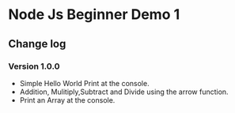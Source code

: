 # Node Js Beginner Demo 1

## Change log

### Version 1.0.0

- Simple Hello World Print at the console.
- Addition, Mulitiply,Subtract and Divide using the arrow function.
- Print an Array at the console.